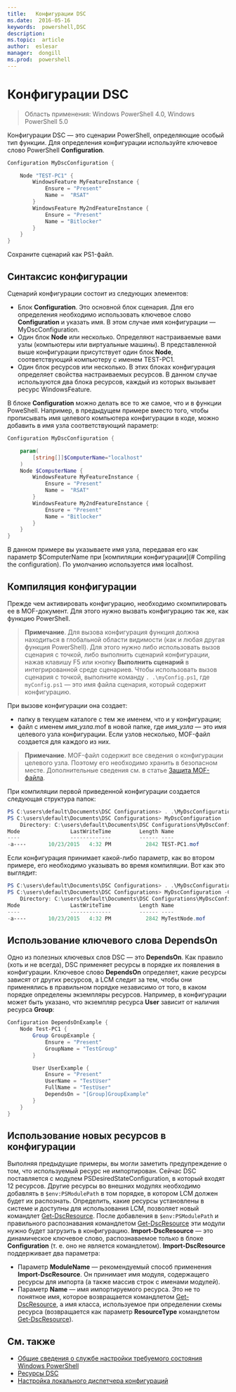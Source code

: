 ```yaml
---
title:   Конфигурации DSC
ms.date:  2016-05-16
keywords:  powershell,DSC
description:  
ms.topic:  article
author:  eslesar
manager:  dongill
ms.prod:  powershell
---
```


# Конфигурации DSC

>Область применения: Windows PowerShell 4.0, Windows PowerShell 5.0

Конфигурации DSC — это сценарии PowerShell, определяющие особый тип функции. 
Для определения конфигурации используйте ключевое слово PowerShell __Configuration__.

```powershell
Configuration MyDscConfiguration {

    Node "TEST-PC1" {
        WindowsFeature MyFeatureInstance {
            Ensure = "Present"
            Name =  "RSAT"
        }
        WindowsFeature My2ndFeatureInstance {
            Ensure = "Present"
            Name = "Bitlocker"
        }
    }
}
```

Сохраните сценарий как PS1-файл.

## Синтаксис конфигурации

Сценарий конфигурации состоит из следующих элементов:

- Блок **Configuration**. Это основной блок сценария. Для его определения необходимо использовать ключевое слово **Configuration** и указать имя. В этом случае имя конфигурации — MyDscConfiguration.
- Один блок **Node** или несколько. Определяют настраиваемые вами узлы (компьютеры или виртуальные машины). В представленной выше конфигурации присутствует один блок **Node**, соответствующий компьютеру с именем TEST-PC1.
- Один блок ресурсов или несколько. В этих блоках конфигурация определяет свойства настраиваемых ресурсов. В данном случае используются два блока ресурсов, каждый из которых вызывает ресурс WindowsFeature.

В блоке **Configuration** можно делать все то же самое, что и в функции PoweShell. Например, в предыдущем примере вместо того, чтобы прописывать имя целевого компьютера конфигурации в коде, можно добавить в имя узла соответствующий параметр:

```powershell
Configuration MyDscConfiguration {

    param(
        [string[]]$ComputerName="localhost"
    )
    Node $ComputerName {
        WindowsFeature MyFeatureInstance {
            Ensure = "Present"
            Name =  "RSAT"
        }
        WindowsFeature My2ndFeatureInstance {
            Ensure = "Present"
            Name = "Bitlocker"
        }
    }
}
```

В данном примере вы указываете имя узла, передавая его как параметр $ComputerName при [компиляции конфигурации](# Compiling the configuration). По умолчанию используется имя localhost.

## Компиляция конфигурации
Прежде чем активировать конфигурацию, необходимо скомпилировать ее в MOF-документ. Для этого нужно вызвать конфигурацию так же, как функцию PowerShell.
>__Примечание__. Для вызова конфигурация функция должна находиться в глобальной области видимости (как и любая другая функция PowerShell). Для этого нужно либо использовать вызов сценария с точкой, либо выполнить сценарий конфигурации, нажав клавишу F5 или кнопку __Выполнить сценарий__ в интегрированной среде сценариев. Чтобы использовать вызов сценария с точкой, выполните команду `. .\myConfig.ps1`, где `myConfig.ps1` — это имя файла сценария, который содержит конфигурацию.

При вызове конфигурации она создает:

- папку в текущем каталоге с тем же именем, что и у конфигурации;
- файл с именем _имя_узла_.mof в новой папке, где _имя_узла_ — это имя целевого узла конфигурации. Если узлов несколько, MOF-файл создается для каждого из них.

>__Примечание__. MOF-файл содержит все сведения о конфигурации целевого узла. Поэтому его необходимо хранить в безопасном месте. Дополнительные сведения см. в статье [Защита MOF-файла](secureMOF.md).

При компиляции первой приведенной конфигурации создается следующая структура папок:

```powershell
PS C:\users\default\Documents\DSC Configurations> . .\MyDscConfiguration.ps1
PS C:\users\default\Documents\DSC Configurations> MyDscConfiguration
    Directory: C:\users\default\Documents\DSC Configurations\MyDscConfiguration
Mode                LastWriteTime         Length Name                                                                                              
----                -------------         ------ ----                                                                                         
-a----       10/23/2015   4:32 PM           2842 TEST-PC1.mof
```  

Если конфигурация принимает какой-либо параметр, как во втором примере, его необходимо указывать во время компиляции. Вот как это выглядит:

```powershell
PS C:\users\default\Documents\DSC Configurations> . .\MyDscConfiguration.ps1
PS C:\users\default\Documents\DSC Configurations> MyDscConfiguration -ComputerName 'MyTestNode'
    Directory: C:\users\default\Documents\DSC Configurations\MyDscConfiguration
Mode                LastWriteTime         Length Name                                                                                              
----                -------------         ------ ----                                                                                         
-a----       10/23/2015   4:32 PM           2842 MyTestNode.mof
```      

## Использование ключевого слова DependsOn
Одно из полезных ключевых слов DSC — это __DependsOn__. Как правило (хоть и не всегда), DSC применяет ресурсы в порядке их появления в конфигурации. Ключевое слово __DependsOn__ определяет, какие ресурсы зависят от других ресурсов, а LCM следит за тем, чтобы они применялись в правильном порядке независимо от того, в каком порядке определены экземпляры ресурсов. Например, в конфигурации может быть указано, что экземпляр ресурса __User__ зависит от наличия ресурса __Group__:

```powershell
Configuration DependsOnExample {
    Node Test-PC1 {
        Group GroupExample {
            Ensure = "Present"
            GroupName = "TestGroup"
        }

        User UserExample {
            Ensure = "Present"
            UserName = "TestUser"
            FullName = "TestUser"
            DependsOn = "[Group]GroupExample"
        }
    }
}
```

## Использование новых ресурсов в конфигурации
Выполняя предыдущие примеры, вы могли заметить предупреждение о том, что используемый ресурс не импортирован.
Сейчас DSC поставляется с модулем PSDesiredStateConfiguration, в который входят 12 ресурсов. Другие ресурсы во внешних модулях необходимо добавлять в `$env:PSModulePath` в том порядке, в котором LCM должен будет их распознать. Определить, какие ресурсы установлены в системе и доступны для использования LCM, позволяет новый командлет [Get-DscResource](https://technet.microsoft.com/en-us/library/dn521625.aspx). 
После добавления в `$env:PSModulePath` и правильного распознавания командлетом [Get-DscResource](https://technet.microsoft.com/en-us/library/dn521625.aspx) эти модули нужно будет загрузить в конфигурацию. __Import-DscResource__ — это динамическое ключевое слово, распознаваемое только в блоке __Configuration__ (т. е. оно не является командлетом). __Import-DscResource__ поддерживает два параметра:
* Параметр __ModuleName__ — рекомендуемый способ применения __Import-DscResource__. Он принимает имя модуля, содержащего ресурсы для импорта (а также массив строк с именами модулей). 
* Параметр __Name__ — имя импортируемого ресурса. Это не то понятное имя, которое возвращается командлетом [Get-DscResource](https://technet.microsoft.com/en-us/library/dn521625.aspx), а имя класса, используемое при определении схемы ресурса (возвращается как параметр __ResourceType__ командлетом [Get-DscResource](https://technet.microsoft.com/en-us/library/dn521625.aspx)). 

## См. также
* [Общие сведения о службе настройки требуемого состояния Windows PowerShell](overview.md)
* [Ресурсы DSC](resources.md)
* [Настройка локального диспетчера конфигураций](metaConfig.md)



<!--HONumber=May16_HO3-->



